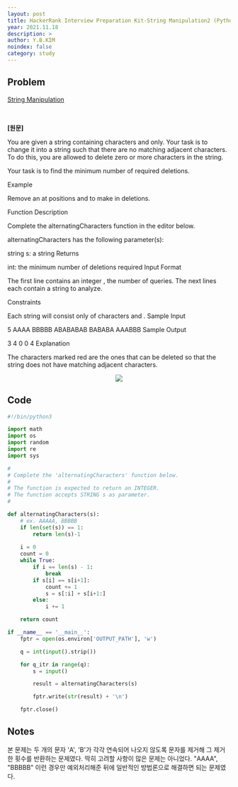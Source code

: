 ```yaml
---
layout: post
title: HackerRank Interview Preparation Kit-String Manipulation2 (Python3)
year: 2021.11.18
description: >
author: Y.B.KIM
noindex: false
category: study
---
```

**Problem**
---
[String Manipulation](https://www.hackerrank.com/challenges/alternating-characters/problem?isFullScreen=true&h_l=interview&playlist_slugs%5B%5D=interview-preparation-kit&playlist_slugs%5B%5D=strings)

<br>

**[원문]**

You are given a string containing characters  and  only. Your task is to change it into a string such that there are no matching adjacent characters. To do this, you are allowed to delete zero or more characters in the string.

Your task is to find the minimum number of required deletions.

Example

Remove an  at positions  and  to make  in  deletions.

Function Description

Complete the alternatingCharacters function in the editor below.

alternatingCharacters has the following parameter(s):

string s: a string
Returns

int: the minimum number of deletions required
Input Format

The first line contains an integer , the number of queries.
The next  lines each contain a string  to analyze.

Constraints

Each string  will consist only of characters  and .
Sample Input

5
AAAA
BBBBB
ABABABAB
BABABA
AAABBB
Sample Output

3
4
0
0
4
Explanation

The characters marked red are the ones that can be deleted so that the string does not have matching adjacent characters.

<div style="text-align: center;">
     <img src="https://s3.amazonaws.com/hr-assets/0/1502450721-a0a2e9b5bd-alternatingCharacter2.png">
     <br>
</div>




**Code**
---

``` python
#!/bin/python3

import math
import os
import random
import re
import sys

#
# Complete the 'alternatingCharacters' function below.
#
# The function is expected to return an INTEGER.
# The function accepts STRING s as parameter.
#

def alternatingCharacters(s):
    # ex. AAAAA, BBBBB
    if len(set(s)) == 1:
        return len(s)-1
    
    i = 0
    count = 0
    while True:
        if i == len(s) - 1:
            break
        if s[i] == s[i+1]:
            count += 1
            s = s[:i] + s[i+1:]
        else:
            i += 1

    return count

if __name__ == '__main__':
    fptr = open(os.environ['OUTPUT_PATH'], 'w')

    q = int(input().strip())

    for q_itr in range(q):
        s = input()

        result = alternatingCharacters(s)

        fptr.write(str(result) + '\n')

    fptr.close()

```

**Notes**
---

본 문제는 두 개의 문자 'A', 'B'가 각각 연속되어 나오지 않도록 문자를 제거해 그 제거한 횟수를 반환하는 문제였다. 딱히 고려할 사항이 많은 문제는 아니었다. "AAAA", "BBBBB" 이런 경우만 예외처리해준 뒤에 일반적인 방법론으로 해결하면 되는 문제였다. 
<br><br>


<script type="text/javascript" src="https://cdnjs.buymeacoffee.com/1.0.0/button.prod.min.js" data-name="bmc-button" data-slug="ybkim95" data-color="#FFDD00" data-emoji=""  data-font="Comic" data-text="Buy me a coffee" data-outline-color="#000000" data-font-color="#000000" data-coffee-color="#ffffff" ></script>

